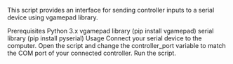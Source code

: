 This script provides an interface for sending controller inputs to a serial device using vgamepad library.

Prerequisites
Python 3.x
vgamepad library (pip install vgamepad)
serial library (pip install pyserial)
Usage
Connect your serial device to the computer.
Open the script and change the controller_port variable to match the COM port of your connected controller.
Run the script.
